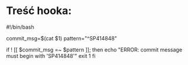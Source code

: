 # Treść hooka:
#!/bin/bash

commit_msg=$(cat $1)
pattern="^SP414848"

if ! [[ $commit_msg =~ $pattern ]]; then
  echo "ERROR: commit message must begin with 'SP414848'"
  exit 1
fi